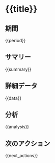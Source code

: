 # {{title}}

## 期間
{{period}}

## サマリー
{{summary}}

## 詳細データ
{{data}}

## 分析
{{analysis}}

## 次のアクション
{{next_actions}}

